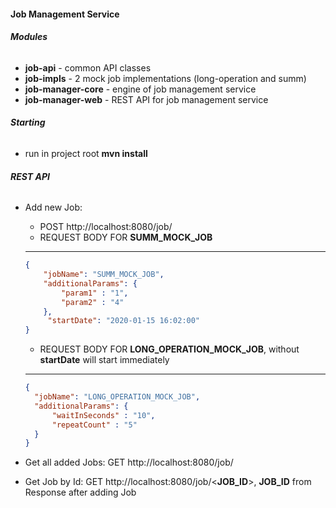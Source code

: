 #### **Job Management Service**

###### **Modules**
- **job-api** - common API classes
- **job-impls** - 2 mock job implementations (long-operation and summ)  
- **job-manager-core** - engine of job management service
- **job-manager-web** - REST API for job management service 

###### **Starting**
 - run in project root **mvn install**
 
###### **REST API**

 - Add new Job:  
    - POST http://localhost:8080/job/
    - REQUEST BODY FOR **SUMM_MOCK_JOB**
    ---
    ```json
    {
    	"jobName": "SUMM_MOCK_JOB",
    	"additionalParams": {
    		"param1" : "1",
    		"param2" : "4"
    	},
         "startDate": "2020-01-15 16:02:00"
    }
    ```
     - REQUEST BODY FOR **LONG_OPERATION_MOCK_JOB**, without **startDate** will start immediately
      ---
      ```json
      {
        "jobName": "LONG_OPERATION_MOCK_JOB",
        "additionalParams": {
            "waitInSeconds" : "10",
            "repeatCount" : "5"
        }
      }
      ```
  
 - Get all added Jobs: GET 
    http://localhost:8080/job/
 - Get Job by Id: GET
    http://localhost:8080/job/<**JOB_ID**>,
    **JOB_ID** from Response after adding Job    
    
    